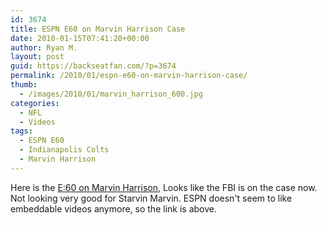 ```yaml
---
id: 3674
title: ESPN E60 on Marvin Harrison Case
date: 2010-01-15T07:41:20+00:00
author: Ryan M.
layout: post
guid: https://backseatfan.com/?p=3674
permalink: /2010/01/espn-e60-on-marvin-harrison-case/
thumb:
  - /images/2010/01/marvin_harrison_600.jpg
categories:
  - NFL
  - Videos
tags:
  - ESPN E60
  - Indianapolis Colts
  - Marvin Harrison
---
```


<div class="entry">
  <p>
    Here is the <a href="http://www.youtube.com/watch?v=cuXu8OQVx9s">E:60 on Marvin Harrison</a>, Looks like the FBI is on the case now. Not looking very good for Starvin Marvin. ESPN doesn't seem to like embeddable videos anymore, so the link is above.
  </p>
</div>
